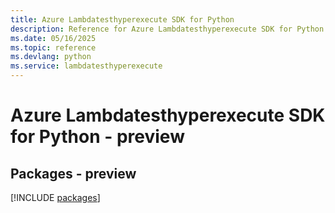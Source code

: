 ```yaml
---
title: Azure Lambdatesthyperexecute SDK for Python
description: Reference for Azure Lambdatesthyperexecute SDK for Python
ms.date: 05/16/2025
ms.topic: reference
ms.devlang: python
ms.service: lambdatesthyperexecute
---
```

# Azure Lambdatesthyperexecute SDK for Python - preview
## Packages - preview
[!INCLUDE [packages](lambdatesthyperexecute-index.md)]